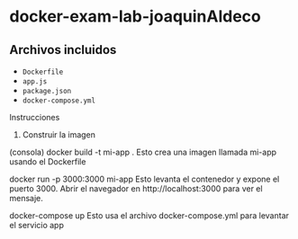 # docker-exam-lab-joaquinAldeco
## Archivos incluidos

- `Dockerfile`
- `app.js`
- `package.json`
- `docker-compose.yml`

Instrucciones

 1. Construir la imagen

(consola)
docker build -t mi-app .
Esto crea una imagen llamada mi-app usando el Dockerfile

docker run -p 3000:3000 mi-app
Esto levanta el contenedor y expone el puerto 3000.
Abrir el navegador en http://localhost:3000 para ver el mensaje.

docker-compose up
Esto usa el archivo docker-compose.yml para levantar el servicio app

